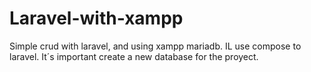 # Laravel-with-xampp
Simple crud with laravel, and using xampp mariadb.
IL use compose to laravel.
It´s important create a new database for the proyect.
